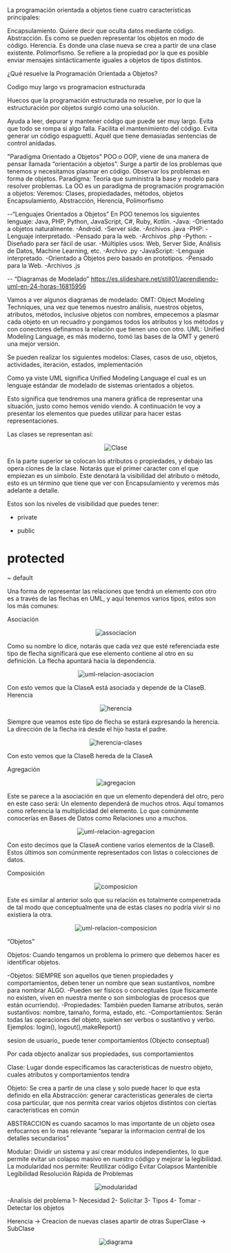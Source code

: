 La programación orientada a objetos tiene cuatro características principales:

Encapsulamiento. Quiere decir que oculta datos mediante código.
Abstracción. Es como se pueden representar los objetos en modo de código.
Herencia. Es donde una clase nueva se crea a partir de una clase existente.
Polimorfismo. Se refiere a la propiedad por la que es posible enviar mensajes sintácticamente iguales a objetos de tipos distintos.

¿Qué resuelve la Programación Orientada a Objetos?

Codigo muy largo vs programacion estructurada

Huecos que la programación estructurada no resuelve, por lo que la estructuración por objetos surgió como una solución.

Ayuda a leer, depurar y mantener código que puede ser muy largo.
Evita que todo se rompa si algo falla.
Facilita el mantenimiento del código.
Evita generar un código espaguetti. Aquél que tiene demasiadas sentencias de control anidadas.

"Paradigma Orientado a Objetos"
POO o OOP, viene de una manera de pensar llamada “orientación a objetos”.
Surge a partir de los problemas que tenemos y necesitamos plasmar en código.
Observar los problemas en forma de objetos.
Paradigma: Teoría que suministra la base y modelo para resolver problemas.
La OO es un paradigma de programación programación a objetos:
Veremos: Clases, propiedadades, métodos, objetos
Encapsulamiento, Abstracción, Herencia, Polimorfismo

--“Lenguajes Orientados a Objetos”
En POO tenemos los siguientes lenguaje: Java, PHP, Python, JavaScript, C#, Ruby, Kotlin.
-Java:
-Orientado a objetos naturalmente.
-Android.
-Server side.
-Archivos .java
-PHP:
-Lenguaje interpretado.
-Pensado para la web.
-Archivos .php
-Python:
-Diseñado para ser fácil de usar.
-Múltiples usos: Web, Server Side, Análisis de Datos, Machine Learning, etc.
-Archivo .py
-JavaScript:
-Lenguaje interpretado.
-Orientado a Objetos pero basado en prototipos.
-Pensado para la Web.
-Archivos .js

-- “Diagramas de Modelado”
https://es.slideshare.net/still01/aprendiendo-uml-en-24-horas-16815956

Vamos a ver algunos diagramas de modelado:
OMT: Object Modeling Techniques, una vez que tenemos nuestro análisis, nuestros objetos,
atributos, métodos, inclusive objetos con nombres, empecemos a plasmar cada objeto en un
recuadro y pongamos todos los atributos y los métodos y con conectores definamos la relación
que tienen uno con otro.
UML: Unified Modeling Language, es más moderno, tomó las bases de la OMT y generó una mejor versión.

Se pueden realizar los siguientes modelos:
Clases, casos de uso, objetos, actividades, iteración, estados, implementación

Como ya viste UML significa Unified Modeling Language el cual es un lenguaje estándar de modelado de sistemas orientados a objetos.

Esto significa que tendremos una manera gráfica de representar una situación, justo como hemos venido viendo. A continuación te voy a presentar los elementos que puedes utilizar para hacer estas representaciones.

Las clases se representan así:

<div align="center">
<img src="./assets/img/clase.jpg" alt="Clase">
</div>

En la parte superior se colocan los atributos o propiedades, y debajo las opera ciones de la clase. Notarás que el primer caracter con el que empiezan es un símbolo. Este denotará la visibilidad del atributo o método, esto es un término que tiene que ver con Encapsulamiento y veremos más adelante a detalle.

Estos son los niveles de visibilidad que puedes tener:

- private
+ public
# protected
~ default

Una forma de representar las relaciones que tendrá un elemento con otro es a través de las flechas en UML, y aquí tenemos varios tipos, estos son los más comunes:

Asociación

<div align="center">
<img src="./assets/img/Asociacion_001.png" alt="associacion">
</div>

Como su nombre lo dice, notarás que cada vez que esté referenciada este tipo de flecha significará que ese elemento contiene al otro en su definición. La flecha apuntará hacia la dependencia.

<div align="center">
<img src="./assets/img/Asociacion_002.png" alt="uml-relacion-asociacion">
</div>

Con esto vemos que la ClaseA está asociada y depende de la ClaseB.
Herencia

<div align="center">
<img src="./assets/img/Herencia_001.png" alt="herencia">
</div>

Siempre que veamos este tipo de flecha se estará expresando la herencia.
La dirección de la flecha irá desde el hijo hasta el padre.

<div align="center">
<img src="./assets/img/Herencia_002.png" alt="herencia-clases">
</div>

Con esto vemos que la ClaseB hereda de la ClaseA

Agregación

<div align="center">
<img src="./assets/img/Agregacion_001.png" alt="agregacion">
</div>

Este se parece a la asociación en que un elemento dependerá del otro, pero en este caso será: Un elemento dependerá de muchos otros. Aquí tomamos como referencia la multiplicidad del elemento. Lo que comúnmente conocerías en Bases de Datos como Relaciones uno a muchos.

<div align="center">
<img src="./assets/img/Agregacion_002.png" alt="uml-relacion-agregacion">
</div>

Con esto decimos que la ClaseA contiene varios elementos de la ClaseB. Estos últimos son comúnmente representados con listas o colecciones de datos.

Composición

<div align="center">
<img src="./assets/img/Composicion_001.png" alt="composicion">
</div>

Este es similar al anterior solo que su relación es totalmente compenetrada de tal modo que conceptualmente una de estas clases no podría vivir si no existiera la otra.
<div align="center">
<img src="./assets/img/Composicion_001.png" alt="uml-relacion-composicion">
</div>


“Objetos”

Objetos: Cuando tengamos un problema lo primero que debemos hacer es identificar objetos.

-Objetos: SIEMPRE son aquellos que tienen propiedades y comportamientos, deben tener un nombre que sean sustantivos, nombre para nombrar ALGO.
-Pueden ser físicos o conceptuales (que físicamente no existen, viven en nuestra mente
o son simbologías de procesos que están ocurriendo).
-Propiedades: También pueden llamarse atributos, serán sustantivos:
nombre, tamaño, forma, estado, etc.
-Comportamientos: Serán todas las operaciones del objeto, suelen ser verbos o sustantivo
y verbo. Ejemplos: login(), logout(),makeReport()

sesion de usuario_ puede tener comportamientos (Objecto conseptual)

Por cada objecto analizar sus propiedades, sus comportamientos

Clase: Lugar donde especificamos las caracteristicas de nuestro objeto, cuales atributos y comportamientos tendra

Objeto: Se crea a partir de una clase y solo puede hacer lo que esta definido en ella
Abstracción: generar caracteristicas generales de cierta cosa particular, que nos permita crear varios objetos distintos con ciertas caracteristicas en común

ABSTRACCION es cuando sacamos lo mas importante de un objeto osea enfocarnos en lo mas relevante “separar la informacion central de los detalles secundarios”

Modular: Dividir un sistema y así crear módulos independientes, lo que permite evitar un colapso masivo en nuestro código y mejorar la legibilidad.
La modularidad nos permite:
Reutilizar código
Evitar Colapsos
Mantenible
Legibilidad
Resolución Rápida de Problemas

<div align="center">
<img src="./assets/img/modularidad-vs-estructurada.jpg" alt="modularidad">
</div>

-Analisis del problema
1- Necesidad
2- Solicitar
3- Tipos
4- Tomar
-Detectar los objetos



Herencia -> Creacion de nuevas clases apartir de otras 
SuperClase -> SubClase

<div align="center">
<img src="./assets/img/diagrama_.png" alt="diagrama">
</div>